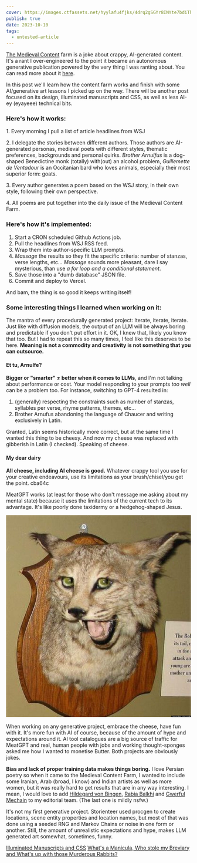 ```yaml
---
cover: https://images.ctfassets.net/hyylafu4fjks/4drq2gSGYr8INYte7bdiTh/f64a699f0d868f9152db63b6b63fb9fb/245491987_342644317634651_7224792750543159376_n_18064078861288800.jpg
publish: true
date: 2023-10-10
tags:
  - untested-article
---
```

[The Medieval Content](https://tidings.potato.horse) farm is a joke about crappy, AI-generated content. It's a rant I over-engineered to the point it became an autonomous generative publication powered by the very thing I was ranting about. You can read more about it [here](https://tidings.potato.horse/about). 

In this post we'll learn how the content farm works and finish with some AI/generative art lessons I picked up on the way. There will be another post focused on its design, illuminated manuscripts and CSS, as well as less AI-ey (eyayeee) technical bits.

### Here's how it works:

1\. Every morning I pull a list of article headlines from WSJ

2\. I delegate the stories between different authors. Those authors are AI-generated personas, medieval poets with different styles, thematic preferences, backgrounds and personal quirks. *Brother Arnulfus* is a dog-shaped Benedictine monk (totally) with(out) an alcohol problem, *Guillemette de Ventadour* is an Occitanian bard who loves animals, especially their most superior form: goats.

3\. Every author generates a poem based on the WSJ story, in their own style, following their own perspective.

4\. All poems are put together into the daily issue of the Medieval Content Farm.

### Here's how it's implemented:

1. Start a CRON scheduled Github Actions job.
2. Pull the headlines from WSJ RSS feed.
3. Wrap them into author-specific LLM prompts.
4. *Massage* the results so they fit the specific criteria: number of stanzas, verse lengths, etc... *Massage* sounds more pleasant, dare I say mysterious, than use *a for loop and a conditional statement*.
5. Save those into a "dumb database" JSON file.
6. Commit and deploy to Vercel.

And bam, the thing is so good it keeps writing itself!

### Some interesting things I learned when working on it:

The mantra of every procedurally generated project: Iterate, iterate, iterate. Just like with diffusion models, the output of an LLM will be always boring and predictable if you don't put effort in it. OK, I knew that, likely you know that too. But I had to repeat this so many times, I feel like this deserves to be here. **Meaning is not a commodity and creativity is not something that you can outsource.**


#### Et tu, Arnulfe?

**Bigger or "smarter" ≠ better when it comes to LLMs**, and I'm not talking about performance or cost. Your model responding to your prompts *too well* can be a problem too. For instance, switching to GPT-4 resulted in:

1. (generally) respecting the constraints such as number of stanzas, syllables per verse, rhyme patterns, themes, etc... 
2. Brother Arnufus abandoning the language of Chaucer and writing exclusively in Latin.

Granted, Latin seems historically more correct, but at the same time I wanted this thing to be cheesy. And now my cheese was replaced with gibberish in Latin (I checked). Speaking of cheese.

#### My dear dairy

**All cheese, including AI cheese is good.** Whatever crappy tool you use for your creative endeavours, use its limitations as your brush/chisel/you get the point. <span id="cba64c" class="link-marker">cba64c</span>

MeatGPT works (at least for those who don't message me asking about my mental state) because it uses the limitations of the current tech to its advantage. It's like poorly done taxidermy or a hedgehog-shaped Jesus.

![3525](taxidermy-cat.jpg)


When working on any generative project, embrace the cheese, have fun with it. It's more fun with AI of course, because of the amount of hype and expectations around it. AI tool catalogues are a big source of traffic for MeatGPT and real, human people with jobs and working thought-sponges asked me how I wanted to monetise Butter. Both projects are obviously jokes.

**Bias and lack of proper training data makes things boring.** I love Persian poetry so when it came to the Medieval Content Farm, I wanted to include some Iranian, Arab (broad, I know) and Indian artists as well as more women, but it was really hard to get results that are in any way interesting. I mean, I would love to add [Hildegard von Bingen](https://en.wikipedia.org/wiki/Hildegard_of_Bingen),  [Rabia Balkhi](https://en.wikipedia.org/wiki/Rabia_Balkhi) and [Gwerful Mechain](https://allpoetry.com/The-Female-Genitals) to my editorial team. (The last one is mildly nsfw.)

It's not my first generative project. Storienteer used procgen to create locations, scene entity properties and location names, but most of that was done using a seeded RNG and Markov Chains or noise in one form or another. Still, the amount of unrealistic expectations and hype, makes LLM generated art somewhat, sometimes, funny. 



[Illuminated Manuscripts and CSS](<../Illuminated Manuscripts and CSS>)
[What's a Manicula, Who stole my Breviary and What's up with those Murderous Rabbits?](<../What's a Manicula, Who stole my Breviary and What's up with those Murderous Rabbits?>)
